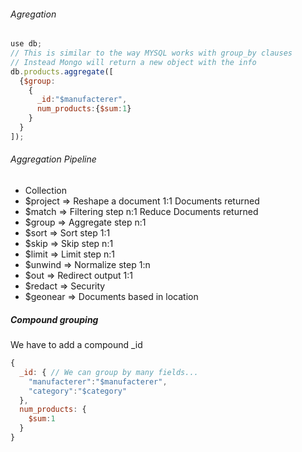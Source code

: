 ###### Agregation
```javascript
use db;
// This is similar to the way MYSQL works with group_by clauses
// Instead Mongo will return a new object with the info
db.products.aggregate([
  {$group:
    {
      _id:"$manufacterer",
      num_products:{$sum:1}
    }
  }
]);
```

###### Aggregation Pipeline

- Collection
- $project => Reshape a document 1:1 Documents returned
- $match => Filtering step n:1 Reduce Documents returned
- $group => Aggregate step n:1 
- $sort => Sort step 1:1
- $skip => Skip step n:1
- $limit => Limit step n:1
- $unwind => Normalize step 1:n
- $out => Redirect output 1:1
- $redact => Security
- $geonear => Documents based in location

##### Compound grouping

We have to add a compound _id

```javascript
{
  _id: { // We can group by many fields...
    "manufacterer":"$manufacterer",
    "category":"$category"
  },
  num_products: {
    $sum:1
  }
}
```
